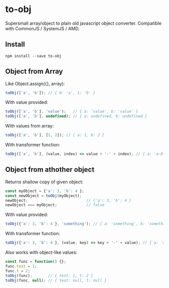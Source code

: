 to-obj
======
Supersmall array/object to plain old javascript object converter.
Compatible with CommonJS / SystemJS / AMD.

Install
-------
```
npm install --save to-obj
```


Object from Array
-----------------

Like Object.assign({}, array):
```js
toObj(['a', 'b']); // { 0: 'a', 1: 'b' }
```

With value provided:
```js
toObj(['a', 'b'], 'value');   // { a: 'value', b: 'value' }
toObj(['a', 'b'], undefined); // { a: undefined, b: undefined }
```

With values from array:
```js
toObj(['a', 'b'], [1, 2]); // { a: 1, b: 2 }
```

With transformer function:
```js
toObj(['a', 'b'], (value, index) => value + '-' + index); // { a: 'a-0', b: 'b-1' }
```

Object from athother object
---------------------------

Returns shallow copy of given object:
```js
const myObject = {'a': 3, 'b': 4 };
const newObject = toObj(myObject);
newObject;                          // {'a': 3, 'b': 4 }
newObject === myObject;             // false
```

With value provided:
```js
toObj({'a': 3, 'b': 4 }, 'something'); // { a: 'something', b: 'something' }
```

With transformer function:
```js
toObj({'a': 3, 'b': 4 }, (value, key) => key + '-' + value); // { a: 'a-3', b: 'b-4' }
```

Also works with object-like values:
```js
const func = function() {};
func.test = 1;
func.t = 2;
toObj(func);       // { test: 1, t: 2 }
toObj(func, null); // { test: null, t: null }
```
